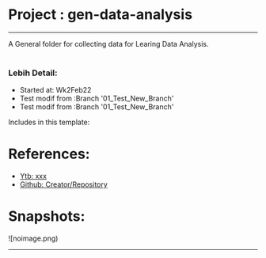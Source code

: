 # Project : gen-data-analysis 
***************************************************************
A General folder for collecting data for Learing Data Analysis.
<br><br>

### Lebih Detail:
- Started at: Wk2Feb22
- Test modif from :Branch '01_Test_New_Branch'
- Test modif from :Branch '01_Test_New_Branch'
  
Includes in this template:

# References:
- [Ytb: xxx](https://www.youtube.com)
- [Github: Creator/Repository](https://www.Github.com)

# Snapshots:
![noimage.png)
<hr>

